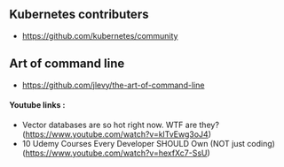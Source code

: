 ## Kubernetes contributers
- https://github.com/kubernetes/community


## Art of command line
- https://github.com/jlevy/the-art-of-command-line


#### Youtube links :
- Vector databases are so hot right now. WTF are they? (https://www.youtube.com/watch?v=klTvEwg3oJ4)
- 10 Udemy Courses Every Developer SHOULD Own (NOT just coding) (https://www.youtube.com/watch?v=hexfXc7-SsU)